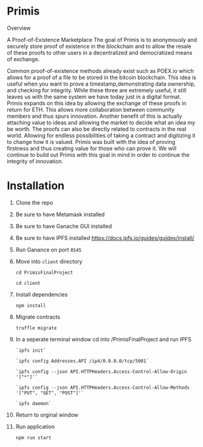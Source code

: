 # Primis

Overview

A Proof-of-Existence Marketplace
The goal of Primis is to anonymously and securely store proof of existence in the blockchain and to allow the resale of these proofs to other users in a decentralized and democratized means of exchange.


Common proof-of-existence methods already exist such as POEX.io which allows for a proof of a file to be stored in the bitcoin blockchain. This idea is useful when you want to prove a timestamp,demonstrating data ownership, and checking for integrity. While these three are extremely useful, it still leaves us with the same system we have today just in a digital format. Primis expands on this idea by allowing the exchange of these proofs in return for ETH. This allows more collaboration between community members and thus spurs innovation. Another benefit of this is actually attaching value to ideas and allowing the market to decide what an idea my be worth. The proofs can also be directly related to contracts in the real world. Allowing for endless possibilities of taking a contract and digitizing it to change how it is valued. Primis was built with the idea of proving firstness and thus creating value for those who can prove it. We will continue to build out Primis with this goal in mind in order to continue the integrity of innovation. 


# Installation

1. Clone the repo

2. Be sure to have Metamask installed

3. Be sure to have Ganache GUI installed

4. Be sure to have IPFS installed https://docs.ipfs.io/guides/guides/install/

4. Run Ganance on port `8545`

5. Move into `client` directory

      `cd PrimisFinalProject`
      
      `cd client`

5. Install dependencies

      `npm install`
      

6. Migrate contracts

      `truffle migrate`
      
7. In a seperate terminal window cd into /PrimisFinalProject and run IPFS
       
       `ipfs init`
       
       `ipfs config Addresses.API /ip4/0.0.0.0/tcp/5001`
       
       `ipfs config --json API.HTTPHeaders.Access-Control-Allow-Origin '["*"]'`
            
       `ipfs config --json API.HTTPHeaders.Access-Control-Allow-Methods '["PUT", "GET", "POST"]'`

       `ipfs daemon`

8. Return to orginal window

7. Run application

      `npm run start`


